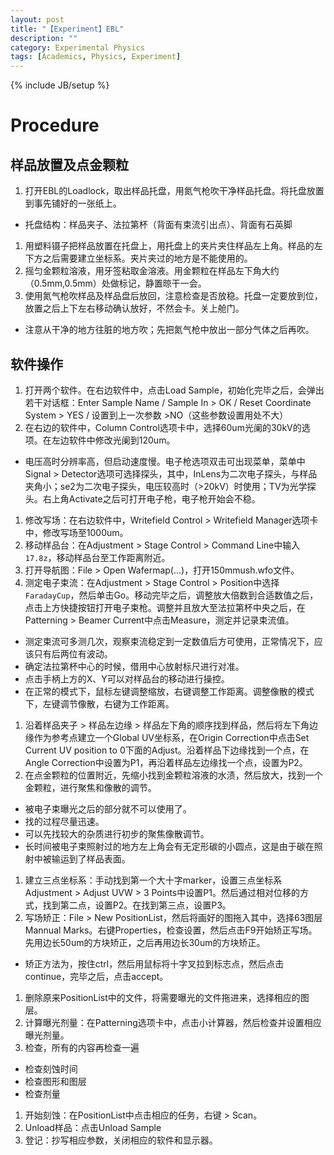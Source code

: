```yaml
---
layout: post
title: "【Experiment】EBL"
description: ""
category: Experimental Physics
tags: [Academics, Physics, Experiment]
---
```

{% include JB/setup %}

# Procedure

## 样品放置及点金颗粒
1. 打开EBL的Loadlock，取出样品托盘，用氮气枪吹干净样品托盘。将托盘放置到事先铺好的一张纸上。
* 托盘结构：样品夹子、法拉第杯（背面有束流引出点）、背面有石英脚
1. 用塑料镊子把样品放置在托盘上，用托盘上的夹片夹住样品左上角。样品的左下方之后需要建立坐标系。夹片夹过的地方是不能使用的。
1. 摇匀金颗粒溶液，用牙签粘取金溶液。用金颗粒在样品左下角大约（0.5mm,0.5mm）处做标记，静置晾干一会。
1. 使用氮气枪吹样品及样品盘后放回，注意检查是否放稳。托盘一定要放到位，放置之后上下左右移动确认放好，不然会卡。关上舱门。
* 注意从干净的地方往脏的地方吹；先把氮气枪中放出一部分气体之后再吹。

## 软件操作

1. 打开两个软件。在右边软件中，点击Load Sample，初始化完毕之后，会弹出若干对话框：Enter Sample Name / Sample In > OK / Reset Coordinate System > YES / 设置到上一次参数 >NO（这些参数设置用处不大）
1. 在右边的软件中，Column Control选项卡中，选择60um光阑的30kV的选项。在左边软件中修改光阑到120um。 
* 电压高时分辨率高，但启动速度慢。电子枪选项双击可出现菜单，菜单中Signal > Detector选项可选择探头，其中，InLens为二次电子探头，与样品夹角小；se2为二次电子探头，电压较高时（>20kV）时使用；TV为光学探头。右上角Activate之后可打开电子枪，电子枪开始会不稳。
1. 修改写场：在右边软件中，Writefield Control > Writefield Manager选项卡中，修改写场至1000um。
1. 移动样品台：在Adjustment > Stage Control > Command Line中输入``17.8z``，移动样品台至工作距离附近。
1. 打开导航图：File > Open Wafermap(...)，打开150mmush.wfo文件。
1. 测定电子束流：在Adjustment > Stage Control > Position中选择``FaradayCup``，然后单击Go。移动完毕之后，调整放大倍数到合适数值之后，点击上方快捷按钮打开电子束枪。调整并且放大至法拉第杯中央之后，在Patterning > Beamer Current中点击Measure，测定并记录束流值。
* 测定束流可多测几次，观察束流稳定到一定数值后方可使用，正常情况下，应该只有后两位有波动。
* 确定法拉第杯中心的时候，借用中心放射标尺进行对准。
* 点击手柄上方的X、Y可以对样品台的移动进行操控。
* 在正常的模式下，鼠标左键调整缩放，右键调整工作距离。调整像散的模式下，左键调节像散，右键为工作距离。
1. 沿着样品夹子 > 样品左边缘 > 样品左下角的顺序找到样品，然后将左下角边缘作为参考点建立一个Global UV坐标系，在Origin Correction中点击Set Current UV position to 0下面的Adjust。沿着样品下边缘找到一个点，在Angle Correction中设置为P1，再沿着样品左边缘找一个点，设置为P2。
1. 在点金颗粒的位置附近，先缩小找到金颗粒溶液的水渍，然后放大，找到一个金颗粒，进行聚焦和像散的调节。
* 被电子束曝光之后的部分就不可以使用了。
* 找的过程尽量迅速。
* 可以先找较大的杂质进行初步的聚焦像散调节。
* 长时间被电子束照射过的地方左上角会有无定形碳的小圆点，这是由于碳在照射中被输运到了样品表面。
1. 建立三点坐标系：手动找到第一个大十字marker，设置三点坐标系Adjustment > Adjust UVW > 3 Points中设置P1。然后通过相对位移的方式，找到第二点，设置P2。在找到第三点，设置P3。
1. 写场矫正：File > New PositionList，然后将画好的图拖入其中，选择63图层Mannual Marks。右键Properties，检查设置，然后点击F9开始矫正写场。先用边长50um的方块矫正，之后再用边长30um的方块矫正。
* 矫正方法为，按住ctrl，然后用鼠标将十字叉拉到标志点，然后点击continue，完毕之后，点击accept。
1. 删除原来PositionList中的文件，将需要曝光的文件拖进来，选择相应的图层。
1. 计算曝光剂量：在Patterning选项卡中，点击小计算器，然后检查并设置相应曝光剂量。
1. 检查，所有的内容再检查一遍
* 检查刻蚀时间
* 检查图形和图层
* 检查剂量
1. 开始刻蚀：在PositionList中点击相应的任务，右键 > Scan。
1. Unload样品：点击Unload Sample
1. 登记：抄写相应参数，关闭相应的软件和显示器。